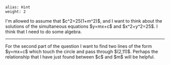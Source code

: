 ````
alias: Hint
weight: 2
````

<div class="chalk">
I'm allowed to assume that $c^2=25(1+m^2)$, and I want to think about the solutions of the simultaneous equations $y=mx+c$ and $x^2+y^2=25$.  I think that I need to do some algebra.
</div>

* * *

<div class="chalk">
For the second part of the question I want to find two lines of the form $y=mx+c$ which touch the circle and pass through $(2,11)$.  Perhaps the relationship that I have just found between $c$ and $m$ will be helpful.
</div>
